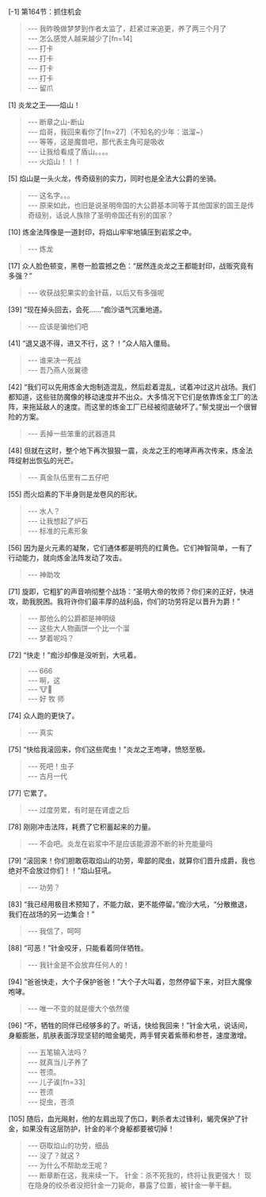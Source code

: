
[-1] 第164节：抓住机会
>--- 我昨晚做梦梦到作者太监了，赶紧过来追更，养了两三个月了<br>
>--- 怎么感觉人越来越少了[fn=14]<br>
>--- 打卡<br>
>--- 打卡<br>
>--- 打卡<br>
>--- 打卡<br>
>--- 留爪<br>

[1] 炎龙之王——焰山！
>--- 断章之山-断山<br>
>--- 焰哥，我回来看你了[fn=27]（不知名的少年：滋溜~）<br>
>--- 等等，这是魔兽吧，那代表主角可是吸收<br>
>--- 让我给看成了盾山。。。。<br>
>--- 火焰山！！！<br>

[5] 焰山是一头火龙，传奇级别的实力，同时也是全法大公爵的坐骑。
>--- 这名字。。。<br>
>--- 原来如此，也旧是说圣明帝国的大公爵基本同等于其他国家的国王是传奇级别，话说人族除了圣明帝国还有别的国家？<br>

[10] 炼金法阵像是一道封印，将焰山牢牢地镇压到岩浆之中。
>--- 炼龙<br>

[17] 众人脸色顿变，黑卷一脸震撼之色：“居然连炎龙之王都能封印，战贩究竟有多强？”
>--- 收获战犯果实的金针菇，以后又有多强呢<br>

[39] “现在掉头回去，会死……”痂沙语气沉重地道。
>--- 应该是骗他们吧<br>

[41] “退又退不得，进又不行，这？！”众人陷入僵局。
>--- 谁来决一死战<br>
>--- 吾乃燕人张翼德<br>

[42] “我们可以先用炼金大炮制造混乱，然后趁着混乱，试着冲过这片战场。我们都知道，这些驻防魔像的移动速度并不出众。大多情况下它们是依靠炼金工厂的法阵，来拖延敌人的速度。而这里的炼金工厂已经被彻底破坏了。”鬃戈提出一个很冒险的方案。
>--- 丢掉一些笨重的武器道具<br>

[48] 但就在这时，整个地下再次狠狠一震，炎龙之王的咆哮声再次传来，炼金法阵绽射出恢弘的光芒。
>--- 真金队伍里有二五仔吧<br>

[55] 而火焰素的下半身则是龙卷风的形状。
>--- 水人？<br>
>--- 让我想起了炉石<br>
>--- 标准的元素形象<br>

[56] 因为是火元素的凝聚，它们通体都是明亮的红黄色。它们神智简单，一有了行动能力，就向炼金法阵发动了攻击。
>--- 神助攻<br>

[71] 旋即，它粗犷的声音响彻整个战场：“圣明大帝的牧师？你们来的正好，快进攻，助我脱困。我将许你们最丰厚的战利品，你们的功劳将足以晋升为爵！”
>--- 那他么的公爵都是神明级<br>
>--- 这些大人物画饼一个比一个溜<br>
>--- 梦着呢吗？<br>

[72] “快走！”痂沙却像是没听到，大吼着。
>--- 666<br>
>--- 啊，这<br>
>--- 🐮🍺<br>
>--- 好 牧 师<br>

[74] 众人跑的更快了。
>--- 真实<br>

[75] “快给我滚回来，你们这些爬虫！”炎龙之王咆哮，愤怒至极。
>--- 死吧！虫子<br>
>--- 古月一代<br>

[77] 它累了。
>--- 过度劳累，有时是在肾虚之后<br>

[78] 刚刚冲击法阵，耗费了它积蓄起来的力量。
>--- 不会吧。炎龙在岩浆中不是应该能源源不断的补充能量吗<br>

[79] “滚回来！你们胆敢窃取焰山的功劳，卑鄙的爬虫，就算你们晋升成爵，我也绝对不会放过你们！！”焰山狂吼。
>--- 功劳？<br>

[83] “我已经用极目术预知了，不能力敌，更不能停留。”痂沙大吼，“分散撤退，我们在战场的另一边集合！”
>--- 我信了，呵呵<br>

[88] “可恶！”针金咬牙，只能看着同伴牺牲。
>--- 我针金是不会放弃任何人的！<br>

[94] “爸爸快走，大个子保护爸爸！”大个子大叫着，忽然停留下来，对巨大魔像咆哮。
>--- 唯一不变的就是傻大个依然傻<br>

[96] “不，牺牲的同伴已经够多的了。听话，快给我回来！”针金大吼，说话间，身躯膨胀，肌肤表面浮现坚韧的暗金蝎壳，两手臂夹着紫蒂和参苍，速度激增。
>--- 五笔输入法吗？<br>
>--- 就真当儿子养了<br>
>--- 苍须。<br>
>--- 儿子诶[fn=33]<br>
>--- 苍须<br>
>--- 捉虫，苍须<br>

[105] 随后，血光飚射，他的左肩出现了伤口，剿杀者太过锋利，蝎壳保护了针金，如果没有这层防护，针金的半个身躯都要被切掉！
>--- 窃取焰山的功劳，细品<br>
>--- 没了？就这？<br>
>--- 为什么不帮助龙王呢？<br>
>--- 断章断在这，我来续一下。
针金：杀不死我的，终将让我更强大！
现在隐身的绞杀者没把针金一刀毙命，暴露了位置，被针金一拳干翻。<br>
